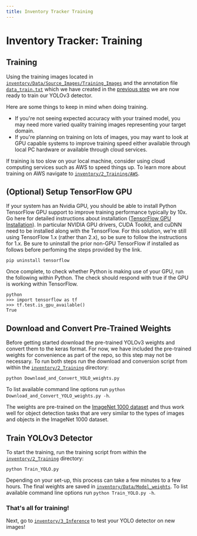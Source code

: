 ```yaml
---
title: Inventory Tracker Training
---
```


# Inventory Tracker: Training


## Training

Using the training images located in [`inventory/Data/Source_Images/Training_Images`](/Data/Source_Images/Training_Images) and the annotation file [`data_train.txt`](/Data/Source_Images/Training_Images/vott-csv-export) which we have created in the [previous step](/1_Image_Annotation/) we are now ready to train our YOLOv3 detector.

Here are some things to keep in mind when doing training.

- If you're not seeing expected accuracy with your trained model, you
  may need more varied quality training images representing your target domain.
- If you're planning on training on lots of images, you may want to look at GPU capable
  systems to improve training speed either available through local PC hardware or
  available through cloud services.

If training is too slow on your local machine, consider using cloud computing services such as AWS to speed things up. To learn more about training on AWS navigate to [`inventory/2_Training/AWS`](/2_Training/AWS).


## (Optional) Setup TensorFlow GPU

If your system has an Nvidia GPU, you should be able to install
Python TensorFlow GPU support to improve training performance
typically by 10x.  Go here for detailed instructions about installation
([TensorFlow GPU Installation](https://www.tensorflow.org/install/gpu)).
In particular NVIDIA GPU drivers, CUDA Toolkit, and cuDNN need to be
installed along with the TensorFlow.
For this solution, we're still using TensorFlow 1.x (rather than 2.x),
so be sure to follow the instructions for 1.x.  Be sure to uninstall the
prior non-GPU TensorFlow if installed as follows before perfoming the
steps provided by the link.

```
pip uninstall tensorflow
```

Once complete, to check whether Python is making use of your GPU, run the following
within Python.  The check should respond with true if the GPU is
working within TensorFlow.

```
python
>>> import tensorflow as tf
>>> tf.test.is_gpu_available()
True
```


## Download and Convert Pre-Trained Weights

Before getting started download the pre-trained YOLOv3 weights and convert them to the keras format. For now, we have included the pre-trained weights for convenience as part of the repo, so this step may not be necessary. To run both steps run the download and conversion script from within the [`inventory/2_Training`](/2_Training/) directory:

```
python Download_and_Convert_YOLO_weights.py
```

To list available command line options run `python Download_and_Convert_YOLO_weights.py -h`.

The weights are pre-trained on the [ImageNet 1000 dataset](http://image-net.org/challenges/LSVRC/2015/index) and thus work well for object detection tasks that are very similar to the types of images and objects in the ImageNet 1000 dataset.


## Train YOLOv3 Detector

To start the training, run the training script from within the [`inventory/2_Training`](/2_Training/) directory:

```
python Train_YOLO.py
```

Depending on your set-up, this process can take a few minutes to a few hours. The final weights are saved in [`inventory/Data/Model_weights`](/Data/Model_weights). To list available command line options run `python Train_YOLO.py -h`.



### That's all for training!

Next, go to [`inventory/3_Inference`](/3_Inference) to test your YOLO detector on new images!
